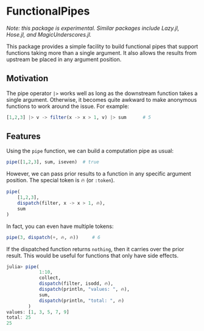 # FunctionalPipes

_Note: this package is experimental.  Similar packages include Lazy.jl, 
Hose.jl, and MagicUnderscores.jl._

This package provides a simple facility to build functional pipes
that support functions taking more than a single argument.  It also
allows the results from upstream be placed in any argument position.

## Motivation 
The pipe operator `|>` works well as long as the downstream
function takes a single argument.  Otherwise, it becomes quite
awkward to make anonymous functions to work around the issue.
For example:

```julia
[1,2,3] |> v -> filter(x -> x > 1, v) |> sum      # 5
```

## Features

Using the `pipe` function, we can build a computation pipe 
as usual:

```julia
pipe([1,2,3], sum, iseven)  # true
```

However, we can pass prior results to a function in any specific
argument position.  The special token is 🔥 (or `:token`).

```julia
pipe(
    [1,2,3],
    dispatch(filter, x -> x > 1, 🔥),
    sum
)
```

In fact, you can even have multiple tokens:

```julia
pipe(3, dispatch(+, 🔥, 🔥))     # 6
```

If the dispatched function returns `nothing`, then it carries over
the prior result.  This would be useful for functions that only
have side effects.

```julia
julia> pipe(
            1:10,
            collect,
            dispatch(filter, isodd, 🔥),
            dispatch(println, "values: ", 🔥),
            sum,
            dispatch(println, "total: ", 🔥)
        )
values: [1, 3, 5, 7, 9]
total: 25
25
```
